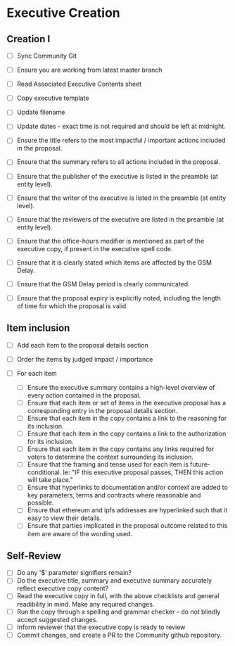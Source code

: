 
# Executive Creation

## Creation I

- [ ] Sync Community Git
- [ ] Ensure you are working from latest master branch
- [ ] Read Associated Executive Contents sheet
- [ ] Copy executive template
- [ ] Update filename
- [ ] Update dates - exact time is not required and should be left at midnight.

- [ ] Ensure the title refers to the most impactful / important actions included in the proposal.
- [ ] Ensure that the summary refers to all actions included in the proposal.

- [ ] Ensure that the publisher of the executive is listed in the preamble (at entity level).
- [ ] Ensure that the writer of the executive is listed in the preamble (at entity level).
- [ ] Ensure that the reviewers of the executive are listed in the preamble (at entity level).

- [ ] Ensure that the office-hours modifier is mentioned as part of the executive copy, if present in the executive spell code.
- [ ] Ensure that it is clearly stated which items are affected by the GSM Delay.
- [ ] Ensure that the GSM Delay period is clearly communicated.
- [ ] Ensure that the proposal expiry is explicitly noted, including the length of time for which the proposal is valid.

## Item inclusion

- [ ] Add each item to the proposal details section
- [ ] Order the items by judged impact / importance

- [ ] For each item
	- [ ] Ensure the executive summary contains a high-level overview of every action contained in the proposal.
	- [ ] Ensure that each item or set of items in the executive proposal has a corresponding entry in the proposal details section.
	- [ ] Ensure that each item in the copy contains a link to the reasoning for its inclusion.
	- [ ] Ensure that each item in the copy contains a link to the authorization for its inclusion.
	- [ ] Ensure that each item in the copy contains any links required for voters to determine the context surrounding its inclusion.
	- [ ] Ensure that the framing and tense used for each item is future-conditional. Ie: "IF this executive proposal passes, THEN this action will take place."
	- [ ] Ensure that hyperlinks to documentation and/or context are added to key parameters, terms and contracts where reasonable and possible.
	- [ ] Ensure that ethereum and ipfs addresses are hyperlinked such that it easy to view their details.
	- [ ] Ensure that parties implicated in the proposal outcome related to this item are aware of the wording used.

## Self-Review

- [ ] Do any '$' parameter signifiers remain?
- [ ] Do the executive title, summary and executive summary accurately reflect executive copy content?
- [ ] Read the executive copy in full, with the above checklists and general readibility in mind. Make any required changes.
- [ ] Run the copy through a spelling and grammar checker - do not blindly accept suggested changes.
- [ ] Inform reviewer that the executive copy is ready to review
- [ ] Commit changes, and create a PR to the Community github repository.
